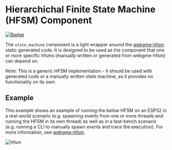# Hierarchichal Finite State Machine (HFSM) Component

[![Badge](https://components.espressif.com/components/espp/state_machine/badge.svg)](https://components.espressif.com/components/espp/state_machine)

The `state_machine` component is a light wrapper around the
[webgme-hfsm](https://github.com/finger563/webgme-hfsm) static generated code.
It is designed to be used as the component that one or more specific hfsms
(manually written or generated from webgme-hfsm) can depend on.

Note: This is a generic HFSM implementation - it should be used with generated
code or a manually written state machine, as it provides no functionality on its
own.

## Example

This example shows an example of running the below HFSM on an ESP32 in a
real-world scenario (e.g. spawning events from one or more threads and running
the HFSM in its own thread) as well as in a test-bench scenario (e.g. running a
CLI to manually spawn events and trace the execution). For more information, see
[webgme-hfsm](https://github.com/finger563/webgme-hfsm).

![hfsm](https://user-images.githubusercontent.com/213467/230950083-d4d8a483-31a7-43ac-8822-b1e28d552984.png)

